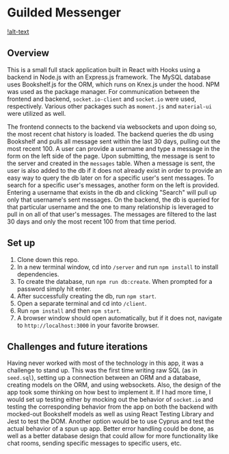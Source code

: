 # Guilded Messenger

[!alt-text](https://github.com/emackinnon1/messenger/blob/main/guilded-chat.gif)

## Overview

This is a small full stack application built in React with Hooks using a backend in Node.js with an Express.js framework. The MySQL database uses Bookshelf.js for the ORM, which runs on Knex.js under the hood. NPM was used as the package manager. For communication between the frontend and backend, `socket.io-client` and `socket.io` were used, respectively. Various other packages such as `moment.js` and `material-ui` were utilized as well.

The frontend connects to the backend via websockets and upon doing so, the most recent chat history is loaded. The backend queries the db using Bookshelf and pulls all message sent within the last 30 days, pulling out the most recent 100. A user can provide a username and type a message in the form on the left side of the page. Upon submitting, the message is sent to the server and created in the `messages` table. When a message is sent, the user is also added to the db if it does not already exist in order to provide an easy way to query the db later on for a specific user's sent messages.
To search for a specific user's messages, another form on the left is provided. Entering a username that exists in the db and clicking "Search" will pull up only that username's sent messages. On the backend, the db is queried for that particular username and the one to many relationship is leveraged to pull in on all of that user's messages. The messages are filtered to the last 30 days and only the most recent 100 from that time period.

## Set up

1. Clone down this repo.
2. In a new terminal window, cd into `/server` and run `npm install` to install dependencies.
3. To create the database, run `npm run db:create`. When prompted for a password simply hit enter.
4. After successfully creating the db, run `npm start`.
5. Open a separate terminal and cd into `/client`.
6. Run `npm install` and then `npm start`.
7. A browser window should open automatically, but if it does not, navigate to `http://localhost:3000` in your favorite browser.

## Challenges and future iterations

Having never worked with most of the technology in this app, it was a challenge to stand up. This was the first time writing raw SQL (as in `seed.sql`), setting up a connection between an ORM and a database, creating models on the ORM, and using websockets. Also, the design of the app took some thinking on how best to implement it. If I had more time, I would set up testing either by mocking out the behavior of `socket.io` and testing the corresponding behavior from the app on both the backend with mocked-out Bookshelf models as well as using React Testing Library and Jest to test the DOM. Another option would be to use Cyprus and test the actual behavior of a spun up app. Better error handling could be done, as well as a better database design that could allow for more functionality like chat rooms, sending specific messages to specific users, etc.
